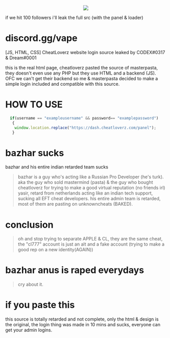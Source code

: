 <div align="center">
    <img src="https://cdn.discordapp.com/attachments/888413803413381141/900962861826838538/unknown.png"/>
</div>

if we hit 100 followers i'll leak the full src (with the panel & loader)


# discord.gg/vape
[JS, HTML, CSS] CheatLoverz website login source leaked by CODEX#0317 &amp; Dreаm#0001

this is the real html page, cheatloverz pasted the source of masterpasta, they doesn't even use any PHP but they use HTML and a backend (JS).
OFC we can't get their backend so me & masterpasta decided to make a simple login included and compatible with this source.



# HOW TO USE
```js
  if(username == "exampleusername" && password== "examplepassword")
   {
    window.location.replace("https://dash.cheatloverz.com/panel");
   }
```
# bazhar sucks
bazhar and his entire indian retarded team sucks
> bazhar is a guy who's acting like a Russian Pro Developer (he's turk). aka the guy who sold mastermind (pasta) & the guy who bought cheatloverz for trying to make a good virtual reputation (no friends irl)
> yasir, retard from netherlands acting like an indian tech support, sucking all EFT cheat developers.
> his entire admin team is retarded, most of them are pasting on unknowncheats (BAKED).
# conclusion
> oh and stop trying to separate APPLE & CL, they are the same cheat, the "cl777" account is just an alt and a fake account (trying to make a good rep on a new identity(AGAIN))
# bazhar anus is raped everydays
> cry about it.
# if you paste this
this source is totally retarded and not complete, only the html & design is the original, the login thing was made in 10 mins and sucks, everyone can get your admin logins.
